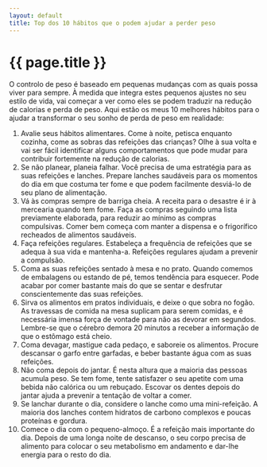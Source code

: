 ```yaml
---
layout: default
title: Top dos 10 hábitos que o podem ajudar a perder peso
---
```


# {{ page.title }}

O controlo de peso é baseado em pequenas mudanças com as quais possa viver para sempre. À medida que integra estes pequenos ajustes no seu estilo de vida, vai começar a ver como eles se podem traduzir na redução de calorias e perda de peso. Aqui estão os meus 10 melhores hábitos para o ajudar a transformar o seu sonho de perda de peso em realidade:
 
1. Avalie seus hábitos alimentares. Come à noite, petisca enquanto cozinha, come as sobras das refeições das crianças? Olhe à sua volta e vai ser fácil identificar alguns comportamentos que pode mudar para contribuir fortemente na redução de calorias.
2. Se não planear, planeia falhar. Você precisa de uma estratégia para as suas refeições e lanches. Prepare lanches saudáveis ​​para os momentos do dia em que costuma ter fome e que podem facilmente desviá-lo de seu plano de alimentação.
3. Vá às compras sempre de barriga cheia. A receita para o desastre é ir à mercearia quando tem fome. Faça as compras seguindo uma lista previamente elaborada, para reduzir ao mínimo as compras compulsivas. Comer bem começa com manter a dispensa e o frigorífico recheados de alimentos saudáveis.
4. Faça refeições regulares. Estabeleça a frequência de refeições que se adequa à sua vida e mantenha-a. Refeições regulares ajudam a prevenir a compulsão.
5. Coma as suas refeições sentado à mesa e no prato. Quando comemos de embalagens ou estando de pé, temos tendência para esquecer. Pode acabar por comer bastante mais do que se sentar e desfrutar conscientemente das suas refeições.
6. Sirva os alimentos em pratos individuais, e deixe o que sobra no fogão. As travessas de comida na mesa suplicam para serem comidas, e é necessária imensa força de vontade para não as devorar em segundos. Lembre-se que o cérebro demora 20 minutos a receber a informação de que o estômago está cheio.
7. Coma devagar, mastigue cada pedaço, e saboreie os alimentos. Procure descansar o garfo entre garfadas, e beber bastante água com as suas refeições.
8. Não coma depois do jantar. É nesta altura que a maioria das pessoas acumula peso. Se tem fome, tente satisfazer o seu apetite com uma bebida não calórica ou um rebuçado. Escovar os dentes depois do jantar ajuda a prevenir a tentação de voltar a comer.
9. Se lanchar durante o dia, considere o lanche como uma mini-refeição. A maioria dos lanches contem hidratos de carbono complexos e poucas proteínas e gordura.
10. Comece o dia com o pequeno-almoço. É a refeição mais importante do dia. Depois de uma longa noite de descanso, o seu corpo precisa de alimento para colocar o seu metabolismo em andamento e dar-lhe energia para o resto do dia.
